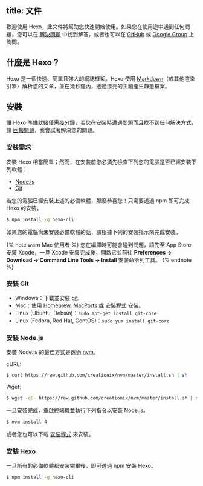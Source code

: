 title: 文件
---
歡迎使用 Hexo，此文件將幫助您快速開始使用。如果您在使用途中遇到任何問題，您可以在 [解決問題](docs/troubleshooting.html) 中找到解答，或者也可以在 [GitHub](https://github.com/hexojs/hexo/issues) 或 [Google Group](https://groups.google.com/group/hexo) 上詢問。

## 什麼是 Hexo？

Hexo 是一個快速、簡單且強大的網誌框架。Hexo 使用 [Markdown](http://daringfireball.net/projects/markdown/)（或其他渲染引擎）解析您的文章，並在幾秒鐘內，透過漂亮的主題產生靜態檔案。

## 安裝

讓 Hexo 準備就緒僅需幾分鐘，若您在安裝時遭遇問題而且找不到任何解決方式，請 [回報問題](https://github.com/hexojs/hexo/issues)，我會試著解決您的問題。

### 安裝需求

安裝 Hexo 相當簡單；然而，在安裝前您必須先檢查下列您的電腦是否已經安裝下列軟體：

- [Node.js](http://nodejs.org/)
- [Git](http://git-scm.com/)

若您的電腦已經安裝上述的必備軟體，那麼恭喜您！只需要透過 npm 即可完成 Hexo 的安裝。

``` bash
$ npm install -g hexo-cli
```

如果您的電腦尚未安裝必備軟體的話，請根據下列的安裝指示來完成安裝。

{% note warn Mac 使用者 %}
您在編譯時可能會碰到問題，請先至 App Store 安裝 Xcode，一旦 Xcode 安裝完成後，開啟它並前往 **Preferences -> Download -> Command Line Tools -> Install** 安裝命令列工具。
{% endnote %}

### 安裝 Git

- Windows：下載並安裝 [git](https://git-scm.com/download/win).
- Mac：使用 [Homebrew](http://mxcl.github.com/homebrew/), [MacPorts](http://www.macports.org/) 或 [安裝程式](http://sourceforge.net/projects/git-osx-installer/) 安裝。
- Linux (Ubuntu, Debian)：`sudo apt-get install git-core`
- Linux (Fedora, Red Hat, CentOS)：`sudo yum install git-core`

### 安裝 Node.js

安裝 Node.js 的最佳方式是透過 [nvm](https://github.com/creationix/nvm)。

cURL:

``` bash
$ curl https://raw.github.com/creationix/nvm/master/install.sh | sh
```

Wget:

``` bash
$ wget -qO- https://raw.github.com/creationix/nvm/master/install.sh | sh
```

一旦安裝完成，重啟終端機並執行下列指令以安裝 Node.js。

``` bash
$ nvm install 4
```

或者您也可以下載 [安裝程式](http://nodejs.org/) 來安裝。

### 安裝 Hexo

一旦所有的必備軟體都安裝完畢後，即可透過 npm 安裝 Hexo。

``` bash
$ npm install -g hexo-cli
```
